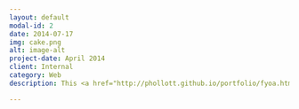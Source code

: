 ```yaml
---
layout: default
modal-id: 2
date: 2014-07-17
img: cake.png
alt: image-alt
project-date: April 2014
client: Internal
category: Web
description: This <a href="http://phollott.github.io/portfolio/fyoa.html">Fork Your Own Adventure</a> sample combines AngularJS <em>Custom Directives</em> with jsFiddle to show how an author can easily create a short story in the form of a classic "Choose Your Own Adventure". It intentionally blurs the distinction between <em>author</em> and <em>developer</em>. <br/><br/>Written in July 2006 as a reaction to Access Copyright's Captain Copyright campaign directed at kids, "The Pig and the Box" is a book about the negative side of DRM. Since the author "MCM" has made the text available through Creative Commons, I thought it would be entirely appropriate to <a href="http://phollott.github.io/portfolio/piglibs.html">turn it into a "mad lib"</a>, using my technologies of choice, AngularJS and jsFiddle.

---
```

